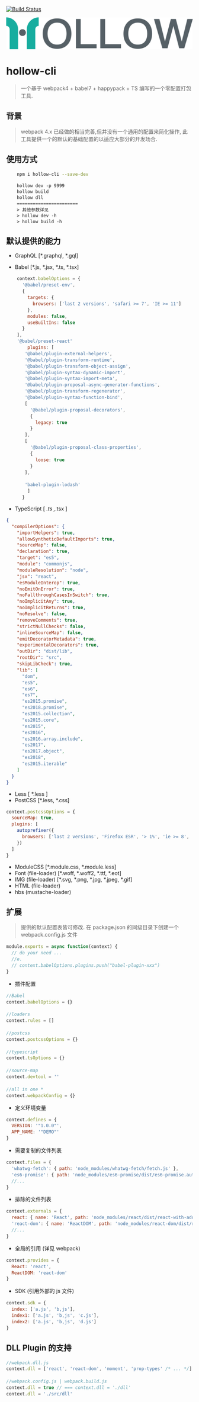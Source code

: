 [![Build Status](https://www.travis-ci.org/nanyuantingfeng/hollow-cli.svg?branch=master)](https://www.travis-ci.org/nanyuantingfeng/hollow-cli)

![](./assets/hollow.svg)

# hollow-cli

> 一个基于 webpack4 + babel7 + happypack + TS 编写的一个零配置打包工具.

## 背景

> webpack 4.x 已经做的相当完善,但并没有一个通用的配置来简化操作,
> 此工具提供一个的默认的基础配置的以适应大部分的开发场合.

## 使用方式

```bash
    npm i hollow-cli --save-dev
```

```CLI
    hollow dev -p 9999
    hollow build
    hollow dll
    =======================
    > 其他参数详见
    > hollow dev -h
    > hollow build -h
```

## 默认提供的能力

- GraphQL [*.graphql, *.gql]

- Babel [*.js, *.jsx, *.ts, *.tsx]

```javascript
    context.babelOptions = {
      '@babel/preset-env',
      {
        targets: {
          browsers: ['last 2 versions', 'safari >= 7', 'IE >= 11']
        },
        modules: false,
        useBuiltIns: false
      }
    ],
    '@babel/preset-react'
        plugins: [
       '@babel/plugin-external-helpers',
       '@babel/plugin-transform-runtime',
       '@babel/plugin-transform-object-assign',
       '@babel/plugin-syntax-dynamic-import',
       '@babel/plugin-syntax-import-meta',
       '@babel/plugin-proposal-async-generator-functions',
       '@babel/plugin-transform-regenerator',
       '@babel/plugin-syntax-function-bind',
       [
         '@babel/plugin-proposal-decorators',
         {
           legacy: true
         }
       ],
       [
         '@babel/plugin-proposal-class-properties',
         {
           loose: true
         }
       ],

       'babel-plugin-lodash'
        ]
      }
```

- TypeScript [ *.ts ,*.tsx ]

```json
{
  "compilerOptions": {
    "importHelpers": true,
    "allowSyntheticDefaultImports": true,
    "sourceMap": false,
    "declaration": true,
    "target": "es5",
    "module": "commonjs",
    "moduleResolution": "node",
    "jsx": "react",
    "esModuleInterop": true,
    "noEmitOnError": true,
    "noFallthroughCasesInSwitch": true,
    "noImplicitAny": true,
    "noImplicitReturns": true,
    "noResolve": false,
    "removeComments": true,
    "strictNullChecks": false,
    "inlineSourceMap": false,
    "emitDecoratorMetadata": true,
    "experimentalDecorators": true,
    "outDir": "dist/lib",
    "rootDir": "src",
    "skipLibCheck": true,
    "lib": [
      "dom",
      "es5",
      "es6",
      "es7",
      "es2015.promise",
      "es2018.promise",
      "es2015.collection",
      "es2015.core",
      "es2015",
      "es2016",
      "es2016.array.include",
      "es2017",
      "es2017.object",
      "es2018",
      "es2015.iterable"
    ]
  }
}
```

- Less [ *.less ]
- PostCSS [*.less, *.css]

```javascript
context.postcssOptions = {
  sourceMap: true,
  plugins: [
    autoprefixer({
      browsers: ['last 2 versions', 'Firefox ESR', '> 1%', 'ie >= 8', 'iOS >= 8', 'Android >= 4']
    })
  ]
}
```

- ModuleCSS [*.module.css, *.module.less]
- Font (file-loader) [*.woff, *.woff2, *.ttf, *.eot]
- IMG (file-loader) [*.svg, *.png, *.jpg, *.jpeg, *.gif]
- HTML (file-loader)
- hbs (mustache-loader)

## 扩展

> 提供的默认配置表皆可修改.
> 在 package.json 的同级目录下创建一个 webpack.config.js 文件

```javascript
module.exports = async function(context) {
  // do your need ...
  //e.
  // context.babelOptions.plugins.push("babel-plugin-xxx")
}
```

- 插件配置

```javascript
//Babel
context.babelOptions = {}

//loaders
context.rules = []

//postcss
context.postcssOptions = {}

//typescript
context.tsOptions = {}

//source-map
context.devtool = ''

//all in one *
context.webpackConfig = {}
```

- 定义环境变量

```javascript
context.defines = {
  VERSION: '"1.0.0"',
  APP_NAME: '"DEMO"'
}
```

- 需要复制的文件列表

```javascript
context.files = {
  'whatwg-fetch': { path: 'node_modules/whatwg-fetch/fetch.js' },
  'es6-promise': { path: 'node_modules/es6-promise/dist/es6-promise.auto.min.js' }
  //...
}
```

- 排除的文件列表

```javascript
context.externals = {
  react: { name: 'React', path: 'node_modules/react/dist/react-with-addons.js' },
  'react-dom': { name: 'ReactDOM', path: 'node_modules/react-dom/dist/react-dom.js' }
  //...
}
```

- 全局的引用 (详见 webpack)

```javascript
context.provides = {
  React: 'react',
  ReactDOM: 'react-dom'
}
```

- SDK (引用外部的 js 文件)

```javascript
context.sdk = {
  index: ['a.js', 'b,js'],
  index1: ['a.js', 'b,js', 'c.js'],
  index2: ['a.js', 'b,js', 'd.js']
}
```

## DLL Plugin 的支持

```javascript
//webpack.dll.js
context.dll = ['react', 'react-dom', 'moment', 'prop-types' /* ... */]

//webpack.config.js | webpack.build.js
context.dll = true // === context.dll = './dll'
context.dll = './src/dll'
```
